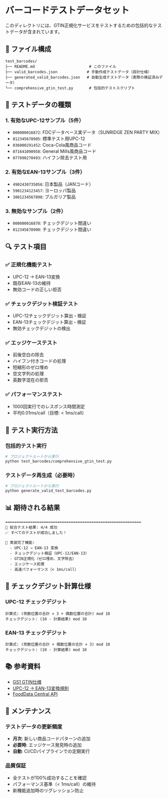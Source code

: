 # バーコードテストデータセット

このディレクトリには、GTIN正規化サービスをテストするための包括的なテストデータが含まれています。

## 📁 ファイル構成

```
test_barcodes/
├── README.md                        # このファイル
├── valid_barcodes.json             # 手動作成テストデータ（設計仕様）
├── generated_valid_barcodes.json   # 自動生成テストデータ（実際の検証済みデータ）
└── comprehensive_gtin_test.py       # 包括的テストスクリプト
```

## 🧪 テストデータの種類

### 1. 有効なUPC-12サンプル（5件）
- `000000016872`: FDCデータベース実データ（SUNRIDGE ZEN PARTY MIX）
- `012345678905`: 標準テスト用UPC-12
- `036000291452`: Coca-Cola風商品コード
- `071641090958`: General Mills風商品コード
- `077890270493`: ハイフン除去テスト用

### 2. 有効なEAN-13サンプル（3件）
- `4902430735056`: 日本製品（JANコード）
- `5901234123457`: ヨーロッパ製品
- `3801234567898`: ブルガリア製品

### 3. 無効なサンプル（2件）
- `000000016870`: チェックデジット間違い
- `012345678900`: チェックデジット間違い

## 🔍 テスト項目

### ✅ 正規化機能テスト
- UPC-12 → EAN-13変換
- 既存EAN-13の維持
- 無効コードの正しい拒否

### ✅ チェックデジット検証テスト
- UPC-12チェックデジット算出・検証
- EAN-13チェックデジット算出・検証
- 無効チェックデジットの検出

### ✅ エッジケーステスト
- 前後空白の除去
- ハイフン付きコードの処理
- 短縮形のゼロ埋め
- 空文字列の処理
- 英数字混在の拒否

### ✅ パフォーマンステスト
- 1000回実行でのレスポンス時間測定
- 平均0.01ms/call（目標: < 1ms/call）

## 🚀 テスト実行方法

### 包括的テスト実行
```bash
# プロジェクトルートから実行
python test_barcodes/comprehensive_gtin_test.py
```

### テストデータ再生成（必要時）
```bash
# プロジェクトルートから実行
python generate_valid_test_barcodes.py
```

## 📊 期待される結果

```
============================================================
🎉 総合テスト結果: 4/4 成功
✅ すべてのテストが成功しました！

🎯 実装完了機能:
  - UPC-12 → EAN-13 変換
  - チェックデジット検証（UPC-12/EAN-13）
  - GTIN正規化（ゼロ埋め、文字除去）
  - エッジケース処理
  - 高速パフォーマンス（< 1ms/call）
```

## 🔧 チェックデジット計算仕様

### UPC-12 チェックデジット
```
計算式: (奇数位置の合計 × 3 + 偶数位置の合計) mod 10
チェックデジット: (10 - 計算結果) mod 10
```

### EAN-13 チェックデジット
```
計算式: (奇数位置の合計 + 偶数位置の合計 × 3) mod 10
チェックデジット: (10 - 計算結果) mod 10
```

## 📚 参考資料

- [GS1 GTIN仕様](https://www.gs1.org/)
- [UPC-12 → EAN-13変換規則](https://www.gs1us.org/)
- [FoodData Central API](https://fdc.nal.usda.gov/)

## 🔄 メンテナンス

### テストデータの更新頻度
- **月次**: 新しい商品コードパターンの追加
- **必要時**: エッジケース発見時の追加
- **自動**: CI/CDパイプラインでの定期実行

### 品質保証
- 全テストが100%成功することを確認
- パフォーマンス基準（< 1ms/call）の維持
- 新機能追加時のリグレッション防止
